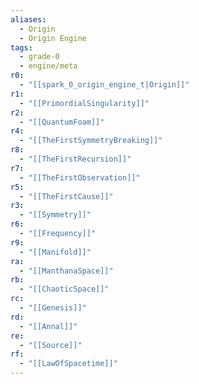 ```yaml
---
aliases:
  - Origin
  - Origin Engine
tags:
  - grade-0
  - engine/meta
r0:
  - "[[spark_0_origin_engine_t|Origin]]"
r1:
  - "[[PrimordialSingularity]]"
r2:
  - "[[QuantumFoam]]"
r4:
  - "[[TheFirstSymmetryBreaking]]"
r8:
  - "[[TheFirstRecursion]]"
r7:
  - "[[TheFirstObservation]]"
r5:
  - "[[TheFirstCause]]"
r3:
  - "[[Symmetry]]"
r6:
  - "[[Frequency]]"
r9:
  - "[[Manifold]]"
ra:
  - "[[ManthanaSpace]]"
rb:
  - "[[ChaoticSpace]]"
rc:
  - "[[Genesis]]"
rd:
  - "[[Annal]]"
re:
  - "[[Source]]"
rf:
  - "[[LawOfSpacetime]]"
---
```



